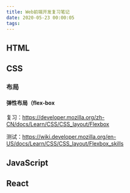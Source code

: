 ```yaml
---
title: Web前端开发复习笔记
date: 2020-05-23 00:00:05
tags:
---
```


## HTML



## CSS

### 布局

#### 弹性布局（flex-box

复习：https://developer.mozilla.org/zh-CN/docs/Learn/CSS/CSS_layout/Flexbox

测试：https://wiki.developer.mozilla.org/en-US/docs/Learn/CSS/CSS_layout/Flexbox_skills

## JavaScript



## React

